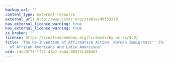 ```yaml
---
backup_url: ''
content_type: external-resource
external_url: http://www.jstor.org/stable/40553279
has_external_licence_warning: true
has_external_license_warning: true
is_broken: ''
license: https://creativecommons.org/licenses/by-nc-sa/4.0/
title: 'The Re-Invention of Affirmative Action: Korean Immigrants'' Changing Conceptions
  of African Americans And Latin Americans'
uid: c4cc0f74-ff22-43e7-aada-08573c168487
---
```

